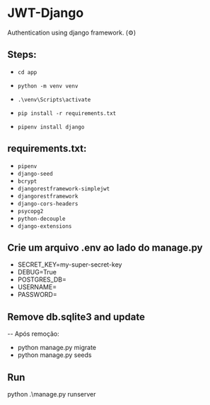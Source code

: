 # JWT-Django
Authentication using django framework. (⚙️)

## Steps:
- `cd app`
- `python -m venv venv`
- `.\venv\Scripts\activate`

- `pip install -r requirements.txt`
- `pipenv install django`

## requirements.txt:
- `pipenv`
- `django-seed`
- `bcrypt`
- `djangorestframework-simplejwt`
- `djangorestframework`
- `django-cors-headers`
- `psycopg2`
- `python-decouple`
- `django-extensions`

## Crie um arquivo .env ao lado do manage.py

- SECRET_KEY=my-super-secret-key
- DEBUG=True
- POSTGRES_DB=
- USERNAME=
- PASSWORD=

## Remove db.sqlite3 and update

-- Após remoção:
- python manage.py migrate
- python manage.py seeds

## Run 
python .\manage.py runserver
